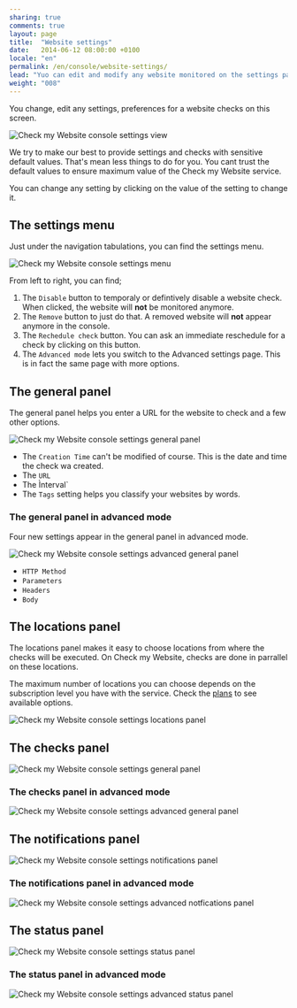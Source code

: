 ```yaml
---
sharing: true
comments: true
layout: page
title:  "Website settings"
date:   2014-06-12 08:00:00 +0100
locale: "en"
permalink: /en/console/website-settings/
lead: "Yuo can edit and modify any website monitored on the settings page, both in basic and advanced mode."
weight: "008"
---
```


You change, edit any settings, preferences for a website checks on this screen.

![Check my Website console settings view](/assets/img/fullsize/en/console/website-settings/settings.png)

We try to make our best to provide settings and checks with sensitive default values. That's mean less things to do for you. You cant trust the default values to ensure maximum value of the Check my Website service.

You can change any setting by clicking on the value of the setting to change it.

## The settings menu

Just under the navigation tabulations, you can find the settings menu.

![Check my Website console settings menu](/assets/img/fullsize/en/console/website-settings/settings-menu.png)

From left to right, you can find;

1. The `Disable` button to temporaly or defintively disable a website check. When clicked, the website will **not** be monitored anymore.
2. The `Remove` button to just do that. A removed website will **not** appear anymore in the console.
3. The `Rechedule check` button. You can ask an immediate reschedule for a check by clicking on this button.
4. The `Advanced mode` lets you switch to the Advanced settings page. This is in fact the same page with more options.

## The general panel

The general panel helps you enter a URL for the website to check and a few other options.

![Check my Website console settings general panel](/assets/img/fullsize/en/console/website-settings/general.png)

- The `Creation Time` can't be modified of course. This is the date and time the check wa created.
- The `URL`
- The Ìnterval` 
- The `Tags` setting helps you classify your websites by words.

### The general panel in advanced mode

Four new settings appear in the general panel in advanced mode.

![Check my Website console settings advanced general panel](/assets/img/fullsize/en/console/website-settings/advanced-general.png)

- `HTTP Method` 
- `Parameters` 
- `Headers` 
- `Body`

## The locations panel

The locations panel makes it easy to choose locations from where the checks will be executed. On Check my Website, checks are done in parrallel on these locations.

The maximum number of locations you can choose depends on the subscription level you have with the service. Check the [plans](/http://www.checkmy.ws/en/pricing/) to see available options.

![Check my Website console settings locations panel](/assets/img/fullsize/en/console/website-settings/locations.png)

## The checks panel

![Check my Website console settings general panel](/assets/img/fullsize/en/console/website-settings/checks.png)

### The checks panel in advanced mode

![Check my Website console settings advanced general panel](/assets/img/fullsize/en/console/website-settings/advanced-checks.png)

## The notifications panel

![Check my Website console settings notifications panel](/assets/img/fullsize/en/console/website-settings/notifications.png)

### The notifications panel in advanced mode

![Check my Website console settings advanced notfications panel](/assets/img/fullsize/en/console/website-settings/advanced-notifications.png)

## The status panel

![Check my Website console settings status panel](/assets/img/fullsize/en/console/website-settings/status.png)

### The status panel in advanced mode

![Check my Website console settings advanced status panel](/assets/img/fullsize/en/console/website-settings/advanced-status.png)